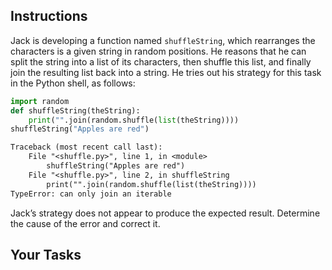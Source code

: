 ## Instructions

Jack is developing a function named `shuffleString`, which rearranges the characters is a given string in random positions. He reasons that he can split the string into a list of its characters, then shuffle this list, and finally join the resulting list back into a string. He tries out his strategy for this task in the Python shell, as follows:

```python
import random
def shuffleString(theString):
    print("".join(random.shuffle(list(theString))))
shuffleString("Apples are red")
```

```txt
Traceback (most recent call last):
    File "<shuffle.py>", line 1, in <module>
        shuffleString("Apples are red")
    File "<shuffle.py>", line 2, in shuffleString
        print("".join(random.shuffle(list(theString))))
TypeError: can only join an iterable
```

Jack’s strategy does not appear to produce the expected result. Determine the cause of the error and correct it.

## Your Tasks
